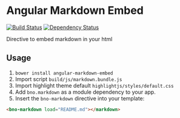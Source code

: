 # Angular Markdown Embed

[![Build Status](https://travis-ci.org/brunobertolini/angular-markdown-embed.png)](https://travis-ci.org/brunobertolini/angular-markdown-embed) [![Dependency Status](https://gemnasium.com/brunobertolini/angular-markdown-embed.svg)](https://gemnasium.com/brunobertolini/angular-markdown-embed)

Directive to embed markdown in your html

## Usage

1. `bower install angular-markdown-embed`
2. Import script `build/js/markdown.bundle.js`
3. Import highlight theme default `highlightjs/styles/default.css`
4. Add `bno.markdown` as a module dependency to your app.
5. Insert the `bno-markdown` directive into your template:

```html
<bno-markdown load="README.md"></markdown>
```
